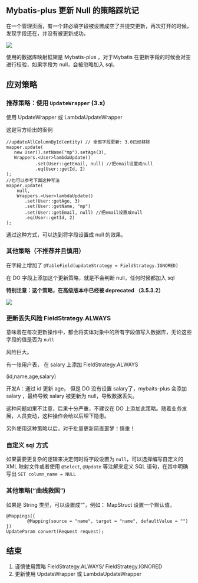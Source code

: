 ## Mybatis-plus 更新 Null 的策略踩坑记

在一个管理页面，有一个非必填字段被设置成空了并提交更新，再次打开的时候，发现字段还在，并没有被更新成功。

![](https://p3-xtjj-sign.byteimg.com/tos-cn-i-73owjymdk6/e938c5aecf8d4c4cbe56c5b20c005a30~tplv-73owjymdk6-jj-mark-v1:0:0:0:0:5o6Y6YeR5oqA5pyv56S-5Yy6IEAgdXpvbmc=:q75.awebp?rk3s=f64ab15b&x-expires=1744707214&x-signature=V3ExyV4E0X3Shl8TcU%2BHB3C2FwM%3D)

使用的数据库映射框架是 Mybatis-plus ，对于Mybatis 在更新字段的时候会对空进行校验，如果字段为 null，会被忽略加入 sql。

## 应对策略

### 推荐策略：使用 `UpdateWrapper` (3.x)

使用 UpdateWrapper 或 LambdaUpdateWrapper

这是官方给出的案例

```less
//updateAllColumnById(entity) // 全部字段更新: 3.0已经移除
mapper.update(
   new User().setName("mp").setAge(3),
   Wrappers.<User>lambdaUpdate()
           .set(User::getEmail, null) //把email设置成null
           .eq(User::getId, 2)
);
//也可以参考下面这种写法
mapper.update(
    null,
    Wrappers.<User>lambdaUpdate()
       .set(User::getAge, 3)
       .set(User::getName, "mp")
       .set(User::getEmail, null) //把email设置成null
       .eq(User::getId, 2)
);
```

通过这种方式，可以达到将字段设置成 null 的效果。

### 其他策略（不推荐并且慎用）

在字段上增加了 `@TableField(updateStrategy = FieldStrategy.IGNORED)`

在 DO 字段上添加这个更新策略，就是不会判断 null，任何时候都加入 sql

**特别注意：这个策略，在高级版本中已经被 deprecated （3.5.3.2）**

![](https://p3-xtjj-sign.byteimg.com/tos-cn-i-73owjymdk6/a66b867b424d412f9f5004a6e42ec370~tplv-73owjymdk6-jj-mark-v1:0:0:0:0:5o6Y6YeR5oqA5pyv56S-5Yy6IEAgdXpvbmc=:q75.awebp?rk3s=f64ab15b&x-expires=1744707214&x-signature=Ln8RuvEwNLeKGp4h6bGp7AFfamI%3D)

### 更新丢失风险 FieldStrategy.ALWAYS

意味着在每次更新操作中，都会将实体对象中的所有字段值写入数据库，无论这些字段的值是否为 `null`

风险巨大。

有一张用户表， 在 salary 上添加 FieldStrategy.ALWAYS

(id,name,age,salary)

开发A：通过 id 更新 age， 但是 DO 没有设置 salary了，mybaits-plus 会添加 salary ，最终导致 salary 被更新为 null，导致数据丢失。

这种问题如果不注意，后果十分严重，不建议在 DO 上添加此策略。随着业务发展，人员变动，这种操作会给以后埋下隐患。

另外使用这种策略以后，对于批量更新简直噩梦！慎重！

### 自定义 sql 方式

如果需要更复杂的逻辑来决定何时将字段设置为 `null`，可以选择编写自定义的 XML 映射文件或者使用 `@Select`, `@Update` 等注解来定义 SQL 语句，在其中明确写出 `SET column_name = NULL`

### 其他策略(“曲线救国”)

如果是 String 类型，可以设置成“”，例如： MapStruct 设置一个默认值。

```less
@Mappings({
        @Mapping(source = "name", target = "name", defaultValue = "")
})
UpdateParam convert(Request request);
```

## 结束

1. 谨慎使用策略 FieldStrategy.ALWAYS/ FieldStrategy.IGNORED
2. 更新使用 UpdateWrapper 或 LambdaUpdateWrapper

